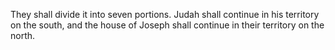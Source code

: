 They shall divide it into seven portions. Judah shall continue in his territory on the south, and the house of Joseph shall continue in their territory on the north.
